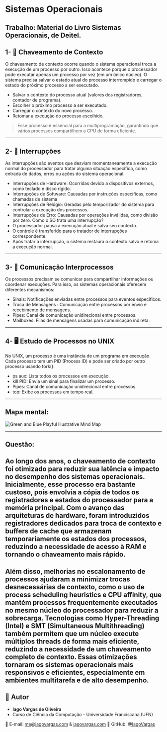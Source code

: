 # Sistemas Operacionais
Trabalho: Material do Livro Sistemas Operacionais, de Deitel.
---

## 1- 🔄 Chaveamento de Contexto

 O chaveamento de contexto ocorre quando o sistema operacional troca a execução de um processo por outro. Isso acontece porque o processador pode executar apenas um processo por vez (em um único núcleo). O sistema precisa salvar o estado atual do processo interrompido e carregar o estado do próximo processo a ser executado.
- Salvar o contexto do processo atual (valores dos registradores, contador de programa).
- Escolher o próximo processo a ser executado.
- Carregar o contexto do novo processo.
- Retomar a execução do processo escolhido.
> Esse processo é essencial para a multiprogramação, garantindo que vários processos compartilhem a CPU de forma eficiente.
---

## 2- 🚨 Interrupções
 As interrupções são eventos que desviam momentaneamente a execução normal do processador para tratar alguma situação específica, como entrada de dados, erros ou ações do sistema operacional.
- Interrupções de Hardware: Ocorridas devido a dispositivos externos, como teclado e disco rígido.
- Interrupções de Software: Causadas por instruções específicas, como chamadas de sistema
- Interrupções de Relógio: Geradas pelo temporizador do sistema para controlar a execução dos processos.
- Interrupções de Erro: Causadas por operações inválidas, como divisão por zero.
 Como o SO trata uma interrupção?
- O processador pausa a execução atual e salva seu contexto.
- O controle é transferido para o tratador de interrupções correspondente.
- Após tratar a interrupção, o sistema restaura o contexto salvo e retoma a execução normal.
---

## 3- 🔄 Comunicação Interprocessos
Os processos precisam se comunicar para compartilhar informações ou coordenar execuções. Para isso, os sistemas operacionais oferecem diferentes mecanismos:
- Sinais: Notificações enviadas entre processos para eventos específicos.
- Troca de Mensagens : Comunicação entre processos por envio e recebimento de mensagens.
- Pipes: Canal de comunicação unidirecional entre processos.
- Mailboxes: Filas de mensagens usadas para comunicação indireta.
---

## 4- 🖥️ Estudo de Processos no UNIX
No UNIX, um processo é uma instância de um programa em execução. Cada processo tem um PID (Process ID) e pode ser criado por outro processo usando fork().
- ps aux: Lista todos os processos em execução.
- kill PID: Envia um sinal para finalizar um processo.
- Pipes: Canal de comunicação unidirecional entre processos.
- top: Exibe os processos em tempo real.
---

## Mapa mental:
![Green and Blue Playful Illustrative Mind Map](https://github.com/user-attachments/assets/ede30b5e-48d2-422d-9b3a-0e07f2c656eb)

---

## Questão: 

Ao longo dos anos, o chaveamento de contexto foi otimizado para reduzir sua latência e impacto no desempenho dos sistemas operacionais. Inicialmente, esse processo era bastante custoso, pois envolvia a cópia de todos os registradores e estados do processador para a memória principal. Com o avanço das arquiteturas de hardware, foram introduzidos registradores dedicados para troca de contexto e buffers de cache que armazenam temporariamente os estados dos processos, reduzindo a necessidade de acesso à RAM e tornando o chaveamento mais rápido.
---
Além disso, melhorias no escalonamento de processos ajudaram a minimizar trocas desnecessárias de contexto, como o uso de process scheduling heuristics e CPU affinity, que mantém processos frequentemente executados no mesmo núcleo do processador para reduzir a sobrecarga. Tecnologias como Hyper-Threading (Intel) e SMT (Simultaneous Multithreading) também permitem que um núcleo execute múltiplos threads de forma mais eficiente, reduzindo a necessidade de um chaveamento completo de contexto. Essas otimizações tornaram os sistemas operacionais mais responsivos e eficientes, especialmente em ambientes multitarefa e de alto desempenho.
---
## 👤 Autor

- **Iago Vargas de Oliveira**
- Curso de Ciência da Computação – Universidade Franciscana (UFN)

📧 E-mail: me@iagovargas.com & [iagovargas.com](https://iagovargas.com)
🔗 GitHub: [@IagoVargas](https://github.com/Iago-Vargas)  

